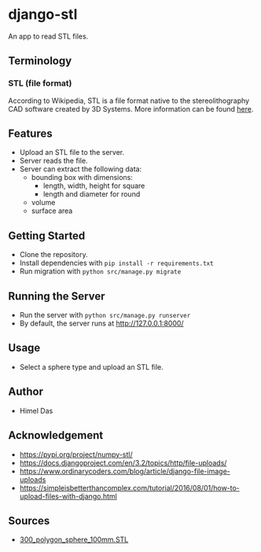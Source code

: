# django-stl

An app to read STL files.

## Terminology

### STL (file format)

According to Wikipedia, STL is a file format native to the stereolithography CAD software created by 3D Systems.
More information can be found [here](https://en.wikipedia.org/wiki/STL_(file_format)).

## Features

- Upload an STL file to the server.
- Server reads the file.
- Server can extract the following data:
  - bounding box with dimensions:
    - length, width, height for square
    - length and diameter for round
  - volume
  - surface area

## Getting Started

- Clone the repository.
- Install dependencies with `pip install -r requirements.txt`
- Run migration with `python src/manage.py migrate`

## Running the Server

- Run the server with `python src/manage.py runserver`
- By default, the server runs at http://127.0.0.1:8000/

## Usage

- Select a sphere type and upload an STL file.

## Author

- Himel Das

## Acknowledgement

- https://pypi.org/project/numpy-stl/
- https://docs.djangoproject.com/en/3.2/topics/http/file-uploads/
- https://www.ordinarycoders.com/blog/article/django-file-image-uploads
- https://simpleisbetterthancomplex.com/tutorial/2016/08/01/how-to-upload-files-with-django.html

## Sources

- [300_polygon_sphere_100mm.STL](https://www.thingiverse.com/thing:156207)
